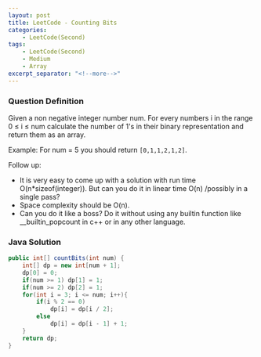 ```yaml
---
layout: post
title: LeetCode - Counting Bits
categories:
    - LeetCode(Second)
tags:
    - LeetCode(Second)
    - Medium
    - Array
excerpt_separator: "<!--more-->"
---
```


### Question Definition
Given a non negative integer number num. For every numbers i in the range 0 ≤ i ≤ num calculate the number of 1's in their binary representation and return them as an array.
<!--more-->

Example:
For num = 5 you should return `[0,1,1,2,1,2]`.

Follow up:

* It is very easy to come up with a solution with run time O(n*sizeof(integer)). But can you do it in linear time O(n) /possibly in a single pass?
* Space complexity should be O(n).
* Can you do it like a boss? Do it without using any builtin function like __builtin_popcount in c++ or in any other language.
### Java Solution
```java
public int[] countBits(int num) {
    int[] dp = new int[num + 1];
    dp[0] = 0;
    if(num >= 1) dp[1] = 1;
    if(num >= 2) dp[2] = 1;
    for(int i = 3; i <= num; i++){
        if(i % 2 == 0)
            dp[i] = dp[i / 2];
        else
            dp[i] = dp[i - 1] + 1;
    }
    return dp;
}
```